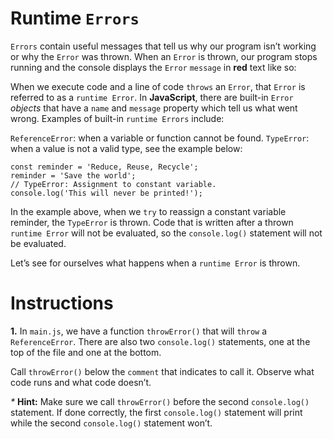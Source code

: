 # **Runtime `Errors`**

`Errors` contain useful messages that tell us why our program isn’t working or why the `Error` was thrown. When an `Error` is thrown, our program stops running and the console displays the `Error` `message` in **red** text like so:


When we execute code and a line of code `throws` an `Error`, that `Error` is referred to as a `runtime Error`. In **JavaScript**, there are built-in `Error` _objects_ that have a `name` and `message` property which tell us what went wrong. Examples of built-in `runtime Errors` include:

``ReferenceError``: when a variable or function cannot be found.
`TypeError`: when a value is not a valid type, see the example below:
```
const reminder = 'Reduce, Reuse, Recycle';
reminder = 'Save the world';
// TypeError: Assignment to constant variable.
console.log('This will never be printed!');
```
In the example above, when we `try` to reassign a constant variable reminder, the `TypeError` is thrown. Code that is written after a thrown `runtime Error` will not be evaluated, so the ``console.log()`` statement will not be evaluated.

Let’s see for ourselves what happens when a `runtime Error` is thrown.

# **Instructions**

**1.** In `main.js`, we have a function `throwError()` that will `throw` a `ReferenceError`. There are also two `console.log()` statements, one at the top of the file and one at the bottom.

Call `throwError()` below the `comment` that indicates to call it. Observe what code runs and what code doesn’t.

_*_ **Hint:**
Make sure we call `throwError()` before the second `console.log()` statement. If done correctly, the first `console.log()` statement will print while the second `console.log()` statement won’t.